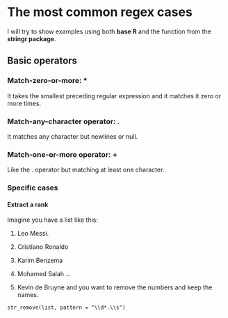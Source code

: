 # The most common regex cases
I will try to show examples using both **base R** and the function from the **stringr package**.

## Basic operators
### Match-zero-or-more: *
It takes the smallest preceding regular expression and it matches it zero or more times.

### Match-any-character operator: .
It matches any character but newlines or null.

### Match-one-or-more operator: +
Like the . operator but matching at least one character.

### Specific cases
#### Extract a rank
Imagine you have a list like this:
1. Leo Messi.
2. Cristiano Ronaldo
3. Karim Benzema
4. Mohamed Salah
...

12. Kevin de Bruyne
and you want to remove the numbers and keep the names.

```{r}
str_remove(list, pattern = "\\d*.\\s")
```
